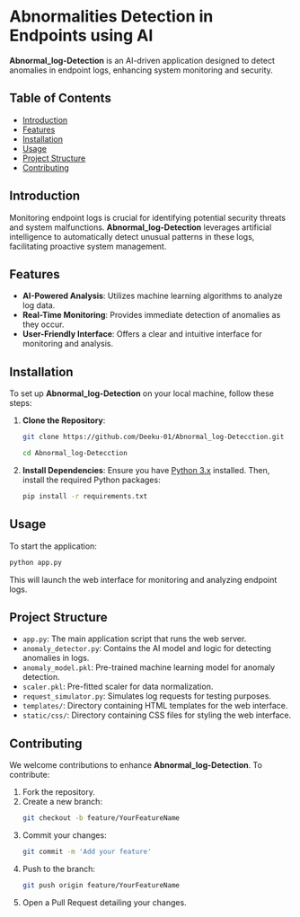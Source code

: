 # Abnormalities Detection in Endpoints using AI

**Abnormal_log-Detection** is an AI-driven application designed to detect anomalies in endpoint logs, enhancing system monitoring and security.

## Table of Contents

- [Introduction](#introduction)
- [Features](#features)
- [Installation](#installation)
- [Usage](#usage)
- [Project Structure](#project-structure)
- [Contributing](#contributing)


## Introduction

Monitoring endpoint logs is crucial for identifying potential security threats and system malfunctions. **Abnormal_log-Detection** leverages artificial intelligence to automatically detect unusual patterns in these logs, facilitating proactive system management.

## Features

- **AI-Powered Analysis**: Utilizes machine learning algorithms to analyze log data.
- **Real-Time Monitoring**: Provides immediate detection of anomalies as they occur.
- **User-Friendly Interface**: Offers a clear and intuitive interface for monitoring and analysis.

## Installation

To set up **Abnormal_log-Detection** on your local machine, follow these steps:

1. **Clone the Repository**:
   ```bash
   git clone https://github.com/Deeku-01/Abnormal_log-Detecction.git
   ```
   ```bash
   cd Abnormal_log-Detecction
   ```

2. **Install Dependencies**:
   Ensure you have [Python 3.x](https://www.python.org/downloads/) installed. Then, install the required Python packages:
   ```bash
   pip install -r requirements.txt
   ```

## Usage

To start the application:

```bash
python app.py
```

This will launch the web interface for monitoring and analyzing endpoint logs.

## Project Structure

- `app.py`: The main application script that runs the web server.
- `anomaly_detector.py`: Contains the AI model and logic for detecting anomalies in logs.
- `anomaly_model.pkl`: Pre-trained machine learning model for anomaly detection.
- `scaler.pkl`: Pre-fitted scaler for data normalization.
- `request_simulator.py`: Simulates log requests for testing purposes.
- `templates/`: Directory containing HTML templates for the web interface.
- `static/css/`: Directory containing CSS files for styling the web interface.

## Contributing

We welcome contributions to enhance **Abnormal_log-Detection**. To contribute:

1. Fork the repository.
2. Create a new branch:
   ```bash
   git checkout -b feature/YourFeatureName
   ```
3. Commit your changes:
   ```bash
   git commit -m 'Add your feature'
   ```
4. Push to the branch:
   ```bash
   git push origin feature/YourFeatureName
   ```
5. Open a Pull Request detailing your changes.

